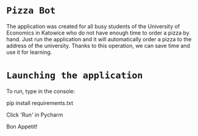 # **`Pizza Bot`**

The application was created for all busy students of the University of Economics in Katowice who do not have enough time to order a pizza by hand. Just run the application and it will automatically order a pizza to the address of the university. Thanks to this operation, we can save time and use it for learning.

# **`Launching the application`**

To run, type in the console:

pip install requirements.txt

Click 'Run' in Pycharm

Bon Appetit!
